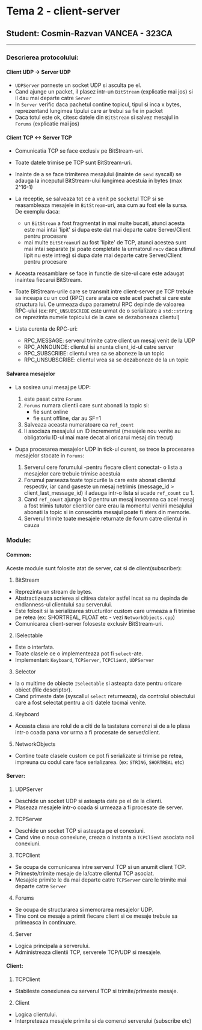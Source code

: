 #  Tema 2 - client-server
## Student: Cosmin-Razvan VANCEA - 323CA
----------------------------------------


### Descrierea protocolului:

#### Client UDP -> Server UDP
* `UDPServer` porneste un socket UDP si asculta pe el.
* Cand ajunge un packet, il plasez intr-un `BitStream` (explicatie mai jos)
si il dau mai departe catre `Server`
* In `Server` verific daca pachetul contine topicul, tipul si inca x bytes,
reprezentand lungimea tipului care ar trebui sa fie in packet
* Daca totul este ok, citesc datele din `BitStream` si salvez mesajul
in `Forums` (explicatie mai jos)

#### Client TCP <-> Server TCP
* Comunicatia TCP se face exclusiv pe BitStream-uri.
* Toate datele trimise pe TCP sunt BitStream-uri.
* Inainte de a se face trimiterea mesajului (inainte de `send` syscall)
se adauga la inceputul BitStream-ului lungimea acestuia in bytes (max 2^16-1)
* La receptie, se salveaza tot ce a venit pe socketul TCP si se reasambleaza
mesajele in `BitStream`-uri, asa cum au fost ele la sursa. De exemplu daca:
  - un `BitStream` a fost fragmentat in mai multe bucati, atunci acesta este mai
intai 'lipit' si dupa este dat mai departe catre Server/Client pentru procesare
  - mai multe `BitStream`uri au fost 'lipite' de TCP, atunci acestea sunt mai intai
separate (si poate completate la urmatorul `recv` daca ultimul lipit nu este intreg)
si dupa date mai departe catre Server/Client pentru procesare
* Aceasta reasamblare se face in functie de size-ul care este adaugat inaintea
fiecarui BitStream.

* Toate BitStream-urile care se transmit intre client-server pe TCP trebuie
sa inceapa cu un cod (RPC) care arata ce este acel pachet si care este
structura lui. Ce urmeaza dupa parametrul RPC depinde de valoarea RPC-ului
(ex: `RPC_UNSUBSCRIBE` este urmat de o serializare a `std::string` ce
reprezinta numele topicului de la care se dezaboneaza clientul)

* Lista curenta de RPC-uri:
  * RPC_MESSAGE: serverul trimite catre client un mesaj venit de la UDP
  * RPC_ANNOUNCE: clientul isi anunta client_id-ul catre server
  * RPC_SUBSCRIBE: clientul vrea sa se aboneze la un topic
  * RPC_UNSUBSCRIBE: clientul vrea sa se dezaboneze de la un topic

#### Salvarea mesajelor
* La sosirea unui mesaj pe UDP:
  1. este pasat catre `Forums`
  2. `Forums` numara clientii care sunt abonati la topic si:
     + fie sunt online
     + fie sunt offline, dar au SF=1
  3. Salveaza aceasta numaratoare ca `ref_count`
  4. Ii asociaza mesajului un ID incremental (mesajele nou venite au obligatoriu
  ID-ul mai mare decat al oricarui mesaj din trecut)

* Dupa procesarea mesajelor UDP in tick-ul curent, se trece la procesarea mesajelor
stocate in `Forums`:
  1. Serverul cere forumului -pentru fiecare client conectat- o lista a mesajelor care trebuie
  trimise acestuia
  2. Forumul parseaza toate topicurile la care este abonat clientul respectiv, iar cand
  gaseste un mesaj netrimis (message_id > client_last_message_id) il adauga intr-o lista
  si scade `ref_count` cu 1.
  3. Cand `ref_count` ajunge la 0 pentru un mesaj inseamna ca acel mesaj a fost trimis
  tututor clientilor care erau la momentul venirii mesajului abonati la topic si in
  consecinta mesajul poate fi sters din memorie.
  4. Serverul trimite toate mesajele returnate de forum catre clientul in cauza


### Module:
#### Common:
Aceste module sunt folosite atat de server, cat si de client(subscriber):

1. BitStream
  * Reprezinta un stream de bytes.
  * Abstractizeaza scrierea si citirea datelor astfel incat sa nu depinda
  de endianness-ul clientului sau serverului.
  * Este folosit si la serializarea structurilor custom care urmeaza a fi
  trimise pe retea (ex: SHORTREAL, FLOAT etc - vezi `NetworkObjects.cpp`)
  * Comunicarea client-server foloseste exclusiv BitStream-uri.

2. ISelectable
  * Este o interfata.
  * Toate clasele ce o implementeaza pot fi `select`-ate.
  * Implementari: `Keyboard`, `TCPServer`, `TCPClient`, `UDPServer`

3. Selector
  * Ia o multime de obiecte `ISelectable` si asteapta date pentru oricare
  obiect (file descriptor).
  * Cand primeste date (syscallul `select` returneaza), da controlul
  obiectului care a fost selectat pentru a citi datele tocmai venite.

4. Keyboard
  * Aceasta clasa are rolul de a citi de la tastatura comenzi si de a le
  plasa intr-o coada pana vor urma a fi procesate de server/client.

5. NetworkObjects
  * Contine toate clasele custom ce pot fi serializate si trimise pe retea,
  impreuna cu codul care face serializarea. (ex: `STRING`, `SHORTREAL` etc)

#### Server:

1. UDPServer
  * Deschide un socket UDP si asteapta date pe el de la clienti.
  * Plaseaza mesajele intr-o coada si urmeaza a fi procesate de server.

2. TCPServer
  * Deschide un socket TCP si asteapta pe el conexiuni.
  * Cand vine o noua conexiune, creaza o instanta a `TCPClient` asociata
  noii conexiuni.

3. TCPClient
  * Se ocupa de comunicarea intre serverul TCP si un anumit client TCP.
  * Primeste/trimite mesaje de la/catre clientul TCP asociat.
  * Mesajele primite le da mai departe catre `TCPServer` care le trimite
  mai departe catre `Server`

4. Forums
  * Se ocupa de structurarea si memorarea mesajelor UDP.
  * Tine cont ce mesaje a primit fiecare client si ce mesaje trebuie sa
  primeasca in continuare.

4. Server
  * Logica principala a serverului.
  * Administreaza clientii TCP, serverele TCP/UDP si mesajele.

#### Client:

1. TCPClient
  * Stabileste conexiunea cu serverul TCP si trimite/primeste mesaje.

2. Client
  * Logica clientului.
  * Interpreteaza mesajele primite si da comenzi serverului (subscribe etc)
